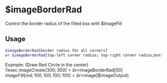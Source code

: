 # $imageBorderRad

Control the border radius of the filled box with $imageFill

## Usage

```bash
$imageBorderRad[border radius for all corners]
or $imageBorderRad[top-left corner radius; top-right corner radius;bottom-right corner radius;bottom-left corner radius]
```

Example: (Draw Red Circle in the center)\
<discord-messages>
          <discord-message :bot="false" role-color="#ffcc9a" author="Member">
        !!exec $imageCreate[300;300]<br>$imageBorderRad[50]<br>$imageFill[red;100;100;100;100]<br>$image[$imageOutput]<br><br>
          </discord-message>
          <discord-message :bot="true" role-color="#0099ff" author="Custom Command" avatar="https://media.discordapp.net/avatars/725721249652670555/781224f90c3b841ba5b40678e032f74a.webp">
            <discord-embed slot="embeds" image="https://i.imgur.com/wBb0uBm.png">
            </discord-embed>
        </discord-message>
</discord-messages>